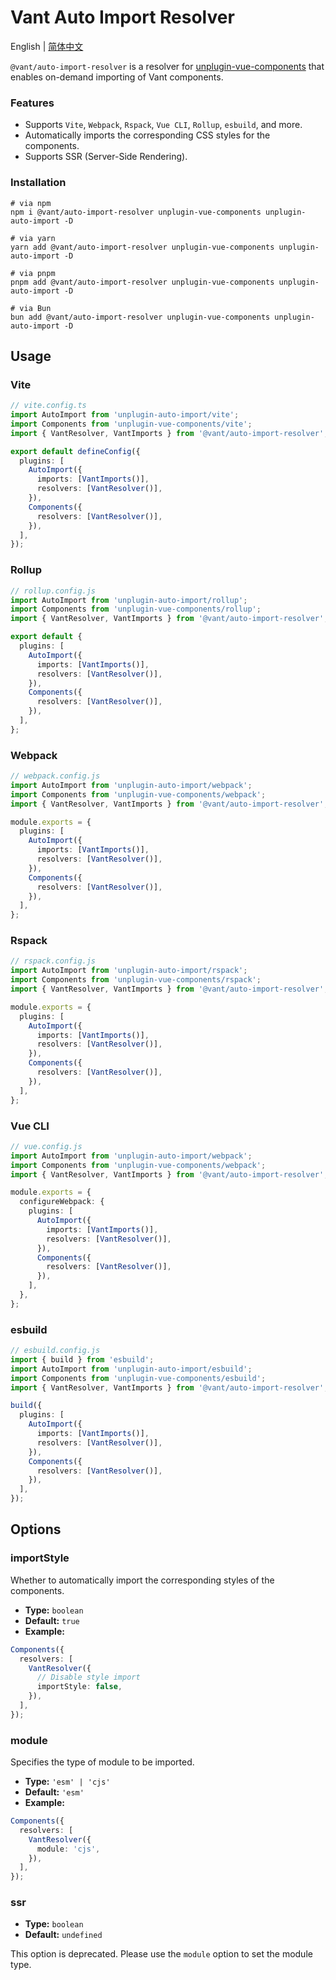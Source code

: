 # Vant Auto Import Resolver

English | [简体中文](./README.zh-CN.md)

`@vant/auto-import-resolver` is a resolver for [unplugin-vue-components](https://github.com/unplugin/unplugin-vue-components) that enables on-demand importing of Vant components.

### Features

- Supports `Vite`, `Webpack`, `Rspack`, `Vue CLI`, `Rollup`, `esbuild`, and more.
- Automatically imports the corresponding CSS styles for the components.
- Supports SSR (Server-Side Rendering).

### Installation

```shell
# via npm
npm i @vant/auto-import-resolver unplugin-vue-components unplugin-auto-import -D

# via yarn
yarn add @vant/auto-import-resolver unplugin-vue-components unplugin-auto-import -D

# via pnpm
pnpm add @vant/auto-import-resolver unplugin-vue-components unplugin-auto-import -D

# via Bun
bun add @vant/auto-import-resolver unplugin-vue-components unplugin-auto-import -D
```

## Usage

### Vite

```ts
// vite.config.ts
import AutoImport from 'unplugin-auto-import/vite';
import Components from 'unplugin-vue-components/vite';
import { VantResolver, VantImports } from '@vant/auto-import-resolver';

export default defineConfig({
  plugins: [
    AutoImport({
      imports: [VantImports()],
      resolvers: [VantResolver()],
    }),
    Components({
      resolvers: [VantResolver()],
    }),
  ],
});
```

### Rollup

```ts
// rollup.config.js
import AutoImport from 'unplugin-auto-import/rollup';
import Components from 'unplugin-vue-components/rollup';
import { VantResolver, VantImports } from '@vant/auto-import-resolver';

export default {
  plugins: [
    AutoImport({
      imports: [VantImports()],
      resolvers: [VantResolver()],
    }),
    Components({
      resolvers: [VantResolver()],
    }),
  ],
};
```

### Webpack

```ts
// webpack.config.js
import AutoImport from 'unplugin-auto-import/webpack';
import Components from 'unplugin-vue-components/webpack';
import { VantResolver, VantImports } from '@vant/auto-import-resolver';

module.exports = {
  plugins: [
    AutoImport({
      imports: [VantImports()],
      resolvers: [VantResolver()],
    }),
    Components({
      resolvers: [VantResolver()],
    }),
  ],
};
```

### Rspack

```ts
// rspack.config.js
import AutoImport from 'unplugin-auto-import/rspack';
import Components from 'unplugin-vue-components/rspack';
import { VantResolver, VantImports } from '@vant/auto-import-resolver';

module.exports = {
  plugins: [
    AutoImport({
      imports: [VantImports()],
      resolvers: [VantResolver()],
    }),
    Components({
      resolvers: [VantResolver()],
    }),
  ],
};
```

### Vue CLI

```ts
// vue.config.js
import AutoImport from 'unplugin-auto-import/webpack';
import Components from 'unplugin-vue-components/webpack';
import { VantResolver, VantImports } from '@vant/auto-import-resolver';

module.exports = {
  configureWebpack: {
    plugins: [
      AutoImport({
        imports: [VantImports()],
        resolvers: [VantResolver()],
      }),
      Components({
        resolvers: [VantResolver()],
      }),
    ],
  },
};
```

### esbuild

```ts
// esbuild.config.js
import { build } from 'esbuild';
import AutoImport from 'unplugin-auto-import/esbuild';
import Components from 'unplugin-vue-components/esbuild';
import { VantResolver, VantImports } from '@vant/auto-import-resolver';

build({
  plugins: [
    AutoImport({
      imports: [VantImports()],
      resolvers: [VantResolver()],
    }),
    Components({
      resolvers: [VantResolver()],
    }),
  ],
});
```

## Options

### importStyle

Whether to automatically import the corresponding styles of the components.

- **Type:** `boolean`
- **Default:** `true`
- **Example:**

```ts
Components({
  resolvers: [
    VantResolver({
      // Disable style import
      importStyle: false,
    }),
  ],
});
```

### module

Specifies the type of module to be imported.

- **Type:** `'esm' | 'cjs'`
- **Default:** `'esm'`
- **Example:**

```ts
Components({
  resolvers: [
    VantResolver({
      module: 'cjs',
    }),
  ],
});
```

### ssr

- **Type:** `boolean`
- **Default:** `undefined`

This option is deprecated. Please use the `module` option to set the module type.
